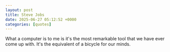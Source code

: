 ```yaml
---
layout: post
title: Steve Jobs
date: 2025-06-27 05:12:52 +0000
categories: [quotes]
---
```


What a computer is to me is it's the most remarkable tool that we have ever come up with. It's the equivalent of a bicycle for our minds.  

